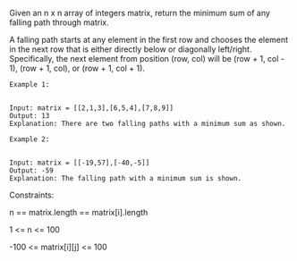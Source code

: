 Given an n x n array of integers matrix, return the minimum sum of any falling path through matrix.

A falling path starts at any element in the first row and chooses the element in the next row that is either directly below or diagonally left/right. Specifically, the next element from position (row, col) will be (row + 1, col - 1), (row + 1, col), or (row + 1, col + 1).

 
```
Example 1:


Input: matrix = [[2,1,3],[6,5,4],[7,8,9]]
Output: 13
Explanation: There are two falling paths with a minimum sum as shown.
```
```
Example 2:


Input: matrix = [[-19,57],[-40,-5]]
Output: -59
Explanation: The falling path with a minimum sum is shown.
```

Constraints:

n == matrix.length == matrix[i].length

1 <= n <= 100

-100 <= matrix[i][j] <= 100
